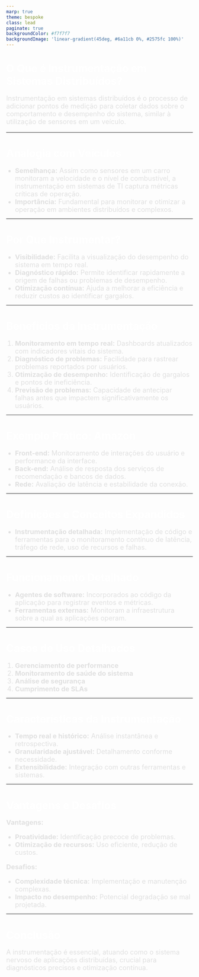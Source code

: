 ```yaml
---
marp: true
theme: bespoke
class: lead
paginate: true
backgroundColor: #f7f7f7
backgroundImage: 'linear-gradient(45deg, #6a11cb 0%, #2575fc 100%)'
---
```


<style>
  h1, h2 {
    color: #ffffff;
  }
  p, li {
    color: #e0e0e0;
    font-size: 18px;
  }
  code {
    background-color: #f5f5f5;
    color: #b83729;
    padding: 2px 4px;
    border-radius: 4px;
  }
</style>

# O Que é Instrumentação em Sistemas Distribuídos?

Instrumentação em sistemas distribuídos é o processo de adicionar pontos de medição para coletar dados sobre o comportamento e desempenho do sistema, similar à utilização de sensores em um veículo.

---

# Analogia com Veículos

- **Semelhança:** Assim como sensores em um carro monitoram a velocidade e o nível de combustível, a instrumentação em sistemas de TI captura métricas críticas de operação.
- **Importância:** Fundamental para monitorar e otimizar a operação em ambientes distribuídos e complexos.

---

# Por Que Instrumentar?

- **Visibilidade:** Facilita a visualização do desempenho do sistema em tempo real.
- **Diagnóstico rápido:** Permite identificar rapidamente a origem de falhas ou problemas de desempenho.
- **Otimização contínua:** Ajuda a melhorar a eficiência e reduzir custos ao identificar gargalos.

---

# Benefícios da Instrumentação

1. **Monitoramento em tempo real:** Dashboards atualizados com indicadores vitais do sistema.
2. **Diagnóstico de problemas:** Facilidade para rastrear problemas reportados por usuários.
3. **Otimização de desempenho:** Identificação de gargalos e pontos de ineficiência.
4. **Previsão de problemas:** Capacidade de antecipar falhas antes que impactem significativamente os usuários.

---

# Exemplo Prático: Amazon

- **Front-end:** Monitoramento de interações do usuário e performance da interface.
- **Back-end:** Análise de resposta dos serviços de recomendação e bancos de dados.
- **Rede:** Avaliação de latência e estabilidade da conexão.

---

# Definições e Conceitos Expandidos

- **Instrumentação detalhada:** Implementação de código e ferramentas para o monitoramento contínuo de latência, tráfego de rede, uso de recursos e falhas.

---

# Funcionamento Detalhado

- **Agentes de software:** Incorporados ao código da aplicação para registrar eventos e métricas.
- **Ferramentas externas:** Monitoram a infraestrutura sobre a qual as aplicações operam.

---

# Casos de Uso Detalhados

1. **Gerenciamento de performance**
2. **Monitoramento de saúde do sistema**
3. **Análise de segurança**
4. **Cumprimento de SLAs**

---

# Características da Instrumentação

- **Tempo real e histórico:** Análise instantânea e retrospectiva.
- **Granularidade ajustável:** Detalhamento conforme necessidade.
- **Extensibilidade:** Integração com outras ferramentas e sistemas.

---

# Vantagens e Desafios

**Vantagens:**
- **Proatividade:** Identificação precoce de problemas.
- **Otimização de recursos:** Uso eficiente, redução de custos.

**Desafios:**
- **Complexidade técnica:** Implementação e manutenção complexas.
- **Impacto no desempenho:** Potencial degradação se mal projetada.

---

# Conclusão

A instrumentação é essencial, atuando como o sistema nervoso de aplicações distribuídas, crucial para diagnósticos precisos e otimização contínua.
